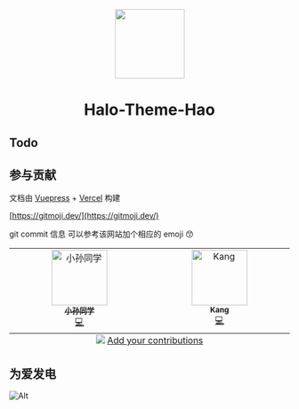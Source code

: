<div align="center">

<img width="125" src="https://cdn.jsdelivr.net/gh/sun0225SUN/hao-docs/assets/images/memo.png">

# Halo-Theme-Hao

</div>

## Todo

## 参与贡献

文档由 [Vuepress](https://vuepress.vuejs.org/) + [Vercel](https://vercel.com/) 构建

[https://gitmoji.dev/](https://gitmoji.dev/)

git commit 信息 可以参考该网站加个相应的 emoji 😙

<!-- ALL-CONTRIBUTORS-LIST:START - Do not remove or modify this section -->
<!-- prettier-ignore-start -->
<!-- markdownlint-disable -->
<table>
  <tbody>
    <tr>
      <td align="center" valign="top" width="16.66%"><a href="https://blog.sunguoqi.com"><img src="https://avatars.githubusercontent.com/u/79169717?v=4?s=100" width="100px;" alt="小孙同学"/><br /><sub><b>小孙同学</b></sub></a><br /><a href="https://github.com/sun0225SUN/hao-docs/commits?author=sun0225SUN" title="Code">💻</a></td>
      <td align="center" valign="top" width="16.66%"><a href="https://blog.coderkang.top"><img src="https://avatars.githubusercontent.com/u/61106285?v=4?s=100" width="100px;" alt="Kang"/><br /><sub><b>Kang</b></sub></a><br /><a href="https://github.com/sun0225SUN/hao-docs/commits?author=flipped-1121" title="Code">💻</a></td>
    </tr>
  </tbody>
  <tfoot>
    <tr>
      <td align="center" size="13px" colspan="6">
        <img src="https://raw.githubusercontent.com/all-contributors/all-contributors-cli/1b8533af435da9854653492b1327a23a4dbd0a10/assets/logo-small.svg">
          <a href="https://all-contributors.js.org/docs/en/bot/usage">Add your contributions</a>
        </img>
      </td>
    </tr>
  </tfoot>
</table>

<!-- markdownlint-restore -->
<!-- prettier-ignore-end -->

<!-- ALL-CONTRIBUTORS-LIST:END -->

## 为爱发电


![Alt](https://repobeats.axiom.co/api/embed/9423f87192c3592f69aab2ee762ef5550a7c8c9d.svg "Repobeats analytics image")
